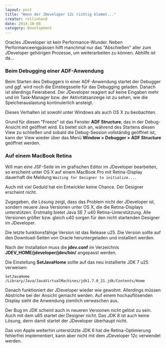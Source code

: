 ```yaml
---
layout: post
title: "Wenn der JDeveloper 12c richtig klemmt..."
creator: rollinhand
date: 2014-10-08
category: Development
---
```

Oracles JDeveloper ist kein Performance-Wunder. Neben Performanceengpässen hilft manchmal 
nur das "Abschießen" aller zum JDeveloper gehörigen Prozesse, um weiterarbeiten zu können. 
Abhilfe ist da...

<!--more-->

### Beim Debugging einer ADF-Anwendung
Beim Starten des Debuggers in einer ADF-Anwendung startet der Debugger und ggf. wird noch 
die Einstiegsseite für das Debugging geladen. Danach ist allerdings Feierabend. 
Der JDeveloper reagiert auf keine Eingaben mehr und im Task-Manager bzw. der 
Aktivitätsanzeige ist zu sehen, wie die Speicherauslastung kontinuierlich ansteigt.

Dieses Verhalten ist sowohl unter Windows als auch OS X zu beobachten.

Grund für diesen "Freeze" ist das Fenster **ADF Structure**, das in der Debug-Ansicht 
mit geöffnet wird. Es bietet sich an, während des Startens diesen View zu schließen 
und sobald die Debug-Session vollständig geöffnet ist, kann der View wieder über das 
Menü **Window > Debugger > ADF Structure** geöffnet werden.


### Auf einem MacBook Retina
Will man eine JSF-Seite im im grafischen Editor im JDeveloper bearbeiten, so erscheint 
unter OS X auf einem MacBook Pro mit Retina-Display dauerhaft die Meldung `Waiting for Designer to initialize...`. 

Auch mit viel Geduld hat ein Entwickler keine Chance. Der Designer erscheint nicht.

Zugegeben, die Lösung zeigt, dass das Problem nicht der JDeveloper ist, sondern neuere 
Java Versionen unter OS X, die die Retina-Displays unterstützen. 
Erstmalig bietet Java SE 7 u40 Retina-Unterstützung. Alle Versionen größer bzw. 
gleich u40 sorgen für den nicht startenden Designer im JDeveloper.

Die letzte funktionsfähige Version ist das Release u25. Die Version sollte auf den 
Download-Seiten von Oracle heruntergeladen und installiert werden.

Nach der Installation muss die **jdev.conf** im Verzeichnis **JDEV_HOME/jdeveloper/jdev/bin/** angepasst werden.

Die Einstellung **SetJavaHome** sollte auf das neu installierte JDK 7 u25 verweisen:
```
SetJavaHome /Library/Java/JavaVirtualMachines/jdk1.7.0_21.jdk/Contents/Home
```

Danach funktioniert der JDeveloper wieder wie gewohnt. Allerdings müssen Abstriche bei 
der Ansicht gemacht werden. Auf einem hochauflösenden Display sieht die Anwendung 
ziemlich verwaschen aus.

Der Bug im JDK scheint auch in neueren Versionen nicht gelöst zu sein. Auch mit dem u65 
startet der Designer nicht. Das JDK 8 ist auch keine Lösung, denn damit startet der JDeveloper überhaupt nicht.

Das von Apple weiterhin unterstützte JDK 6 hat die Retina-Optimierung fehlerfrei implementiert, 
kann aber nicht mit dem JDeveloper 12c verwendet werden.
